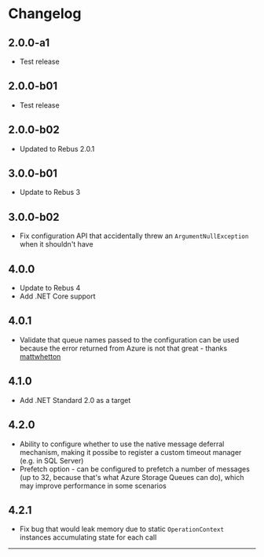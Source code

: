 # Changelog

## 2.0.0-a1

* Test release

## 2.0.0-b01

* Test release

## 2.0.0-b02

* Updated to Rebus 2.0.1

## 3.0.0-b01

* Update to Rebus 3

## 3.0.0-b02

* Fix configuration API that accidentally threw an `ArgumentNullException` when it shouldn't have

## 4.0.0

* Update to Rebus 4
* Add .NET Core support

## 4.0.1

* Validate that queue names passed to the configuration can be used because the error returned from Azure is not that great - thanks [mattwhetton]

## 4.1.0

* Add .NET Standard 2.0 as a target

## 4.2.0

* Ability to configure whether to use the native message deferral mechanism, making it possibe to register a custom timeout manager (e.g. in SQL Server)
* Prefetch option - can be configured to prefetch a number of messages (up to 32, because that's what Azure Storage Queues can do), which may improve performance in some scenarios

## 4.2.1

* Fix bug that would leak memory due to static `OperationContext` instances accumulating state for each call

---

[mattwhetton]: https://github.com/mattwhetton
